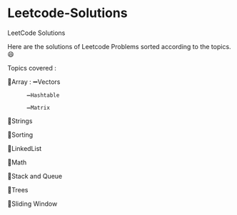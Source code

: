 # Leetcode-Solutions
LeetCode Solutions 

Here are the solutions of Leetcode Problems sorted according to the topics.
😄

Topics covered :

📌Array :
          ➖Vectors
          
          ➖Hashtable
          
          ➖Matrix
          
📌Strings

📌Sorting

📌LinkedList

📌Math

📌Stack and Queue

📌Trees

📌Sliding Window
